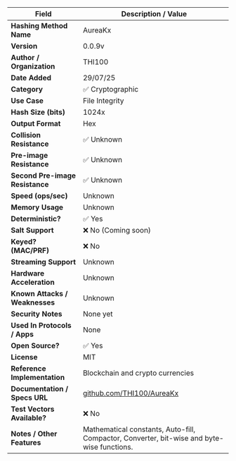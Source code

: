| **Field**                       | **Description / Value**                                                                  |
|---------------------------------|------------------------------------------------------------------------------------------|
| **Hashing Method Name**         | AureaKx                                                                                  |
| **Version**                     | 0.0.9v                                                                                   |
| **Author / Organization**       | THI100                                                                                   |
| **Date Added**                  | 29/07/25                                                                                 |
| **Category**                    | ✅ Cryptographic                                                                          |
| **Use Case**                    | File Integrity                                                                           |
| **Hash Size (bits)**            | 1024x                                                                                    |
| **Output Format**               | Hex                                                                                      |
| **Collision Resistance**        | ✅ Unknown                                                                                |
| **Pre-image Resistance**        | ✅ Unknown                                                                                |
| **Second Pre-image Resistance** | ✅ Unknown                                                                                |
| **Speed (ops/sec)**             | Unknown                                                                                  |
| **Memory Usage**                | Unknown                                                                                  |
| **Deterministic?**              | ✅ Yes                                                                                    |
| **Salt Support**                | ❌ No (Coming soon)                                                                       |
| **Keyed? (MAC/PRF)**            | ❌ No                                                                                     |
| **Streaming Support**           | Unknown                                                                                  |
| **Hardware Acceleration**       | Unknown                                                                                  |
| **Known Attacks / Weaknesses**  | Unknown                                                                                  |
| **Security Notes**              | None yet                                                                                 |
| **Used In Protocols / Apps**    | None                                                                                     |
| **Open Source?**                | ✅ Yes                                                                                    |
| **License**                     | MIT                                                                                      |
| **Reference Implementation**    | Blockchain and crypto currencies                                                         |
| **Documentation / Specs URL**   | [github.com/THI100/AureaKx](https://github.com/THI100/AureaKx)                           |
| **Test Vectors Available?**     | ❌ No                                                                                     |
| **Notes / Other Features**      | Mathematical constants, Auto-fill, Compactor, Converter, bit-wise and byte-wise functions. |
